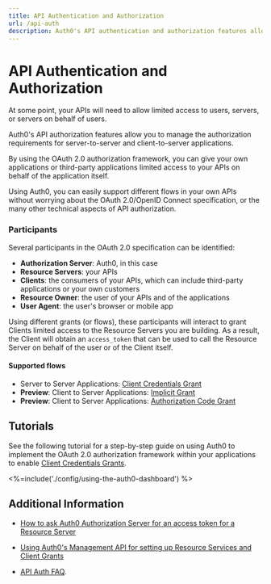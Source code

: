 ```yaml
---
title: API Authentication and Authorization
url: /api-auth
description: Auth0's API authentication and authorization features allow you to manage the authorization requirements for various scenarios, including user consent, and server-to-server applications.
---
```


# API Authentication and Authorization

At some point, your APIs will need to allow limited access to users, servers, or servers on behalf of users.

Auth0's API authorization features allow you to manage the authorization requirements for server-to-server and client-to-server applications.

By using the OAuth 2.0 authorization framework, you can give your own applications or third-party applications limited access to your APIs on behalf of the application itself.

Using Auth0, you can easily support different flows in your own APIs without worrying about the OAuth 2.0/OpenID Connect specification, or the many other technical aspects of API authorization.

### Participants

Several participants in the OAuth 2.0 specification can be identified:

 - **Authorization Server**: Auth0, in this case
 - **Resource Servers**: your APIs
 - **Clients**: the consumers of your APIs, which can include third-party applications or your own customers
 - **Resource Owner**: the user of your APIs and of the applications
 - **User Agent**: the user's browser or mobile app

Using different grants (or flows), these participants will interact to grant Clients limited access to the Resource Servers you are building. As a result, the Client will obtain an `access_token` that can be used to call the Resource Server on behalf of the user or of the Client itself.

#### Supported flows

 - Server to Server Applications: [Client Credentials Grant](/api-auth/grant/client-credentials)
 - **Preview**: Client to Server Applications: [Implicit Grant](/api-auth/grant/implicit)
 - **Preview**: Client to Server Applications: [Authorization Code Grant](/api-auth/grant/authorization-code)

## Tutorials

See the following tutorial for a step-by-step guide on using Auth0 to implement the OAuth 2.0 authorization framework within your applications to enable [Client Credentials Grants](/api-auth/grant/client-credentials).

<%=include('./config/using-the-auth0-dashboard') %>

## Additional Information

- [How to ask Auth0 Authorization Server for an access token for a Resource Server](/api-auth/config/asking-for-access-tokens)

- [Using Auth0's Management API for setting up Resource Services and Client Grants](/api-auth/config/using-the-management-api)

- [API Auth FAQ](/api-auth/faq).
